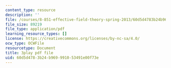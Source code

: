 ```yaml
---
content_type: resource
description: ''
file: /courses/8-851-effective-field-theory-spring-2013/60d5d4783b24b969991053491e00f73e_f4BQ_VHXgd8.pdf
file_size: 89219
file_type: application/pdf
learning_resource_types: []
license: https://creativecommons.org/licenses/by-nc-sa/4.0/
ocw_type: OCWFile
resourcetype: Document
title: 3play pdf file
uid: 60d5d478-3b24-b969-9910-53491e00f73e
---
```

